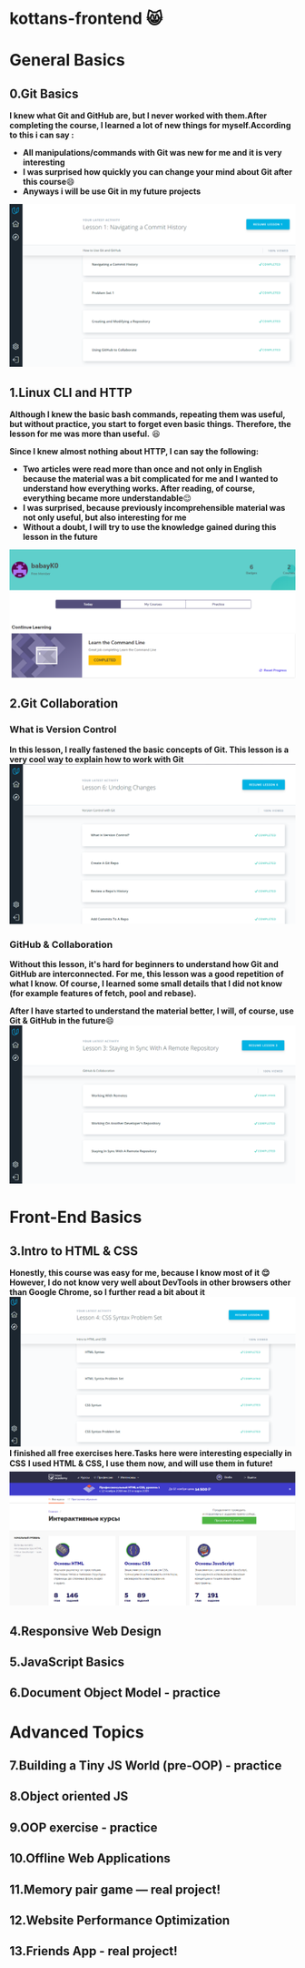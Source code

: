 # kottans-frontend  :smile_cat:
# General Basics

## 0.Git Basics
**I knew what Git and GitHub are, but I never worked with them.After completing the course, I learned a lot of new things for myself.According to this i can say :**

* **All manipulations/commands with Git was new for me and it is very interesting**
* **I was surprised how quickly you can change your mind about Git after this course**:smile:
* **Anyways i will be use Git in my future projects**

![task_git_basics](https://github.com/babayK0/kottans-frontend/raw/master/task_git_basics/task_git_basics.PNG)
## 1.Linux CLI and HTTP
**Although I knew the basic bash commands, repeating them was useful, but without practice, you start to forget even basic things. Therefore, the lesson for me was more than useful.** :satisfied:

**Since I knew almost nothing about HTTP, I can say the following:**
* **Two articles were read more than once and not only in English because the material was a bit complicated for me and I wanted to understand how everything works. After reading, of course, everything became more understandable**:relieved:
* **I was surprised, because previously incomprehensible material was not only useful, but also interesting for me** 
* **Without a doubt, I will try to use the knowledge gained during this lesson in the future**

![task_linux_cli](https://github.com/babayK0/kottans-frontend/raw/master/task_linux_cli/task_linux_cli.PNG)
## 2.Git Collaboration
### What is Version Control
**In this lesson, I really fastened the basic concepts of Git. This lesson is a very cool way to explain how to work with Git**
![task_git_collaboration1](https://github.com/babayK0/kottans-frontend/raw/master/task_git_collaboration/task_git_collaboration1.PNG)
### GitHub & Collaboration
**Without this lesson, it's hard for beginners to understand how Git and GitHub are interconnected. For me, this lesson was a good repetition of what I know. Of course, I learned some small details that I did not know (for example features of fetch, pool and rebase).**

**After I have started to understand the material better, I will, of course, use Git & GitHub in the future**:smile:
![task_git_collaboration2](https://github.com/babayK0/kottans-frontend/raw/master/task_git_collaboration/task_git_collaboration2.PNG)
        
      
# Front-End Basics
## 3.Intro to HTML & CSS
**Honestly, this course was easy for me, because I know most of it :relieved: However, I do not know very well about DevTools in other browsers other than Google Chrome, so I further read a bit about it**
![task_git_html_css_intro1](https://github.com/babayK0/kottans-frontend/raw/master/task_git_html_css_intro/task_html_css_intro1.PNG)
**I finished all free exercises here.Tasks here were interesting especially in CSS**
**I used HTML & CSS, I use them now, and will use them in future**:exclamation:
![task_git_html_css_intro](https://github.com/babayK0/kottans-frontend/raw/master/task_git_html_css_intro/task_html_css_intro.PNG)
   
## 4.Responsive Web Design
## 5.JavaScript Basics
## 6.Document Object Model - practice

# Advanced Topics
## 7.Building a Tiny JS World (pre-OOP) - practice
## 8.Object oriented JS
## 9.OOP exercise - practice
## 10.Offline Web Applications
## 11.Memory pair game — real project!
## 12.Website Performance Optimization
## 13.Friends App - real project!
